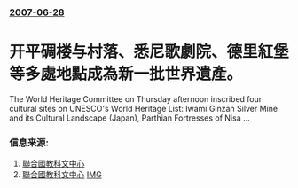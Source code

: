 ### [2007-06-28](/news/2007/06/28/index.md)

##### 
# 开平碉楼与村落、悉尼歌劇院、德里紅堡等多處地點成為新一批世界遺產。

The World Heritage Committee on Thursday afternoon inscribed four cultural sites on UNESCO&#39;s World Heritage List: Iwami Ginzan Silver Mine and its Cultural Landscape (Japan), Parthian Fortresses of Nisa ...


### 信息来源:

1. [聯合國教科文中心](http://whc.unesco.org/en/news/359)
2. [聯合國教科文中心](http://whc.unesco.org/en/news/360) [IMG](http://whc.unesco.org/uploads/thumbs/news_360-1200-630-20070705142030.jpg)
